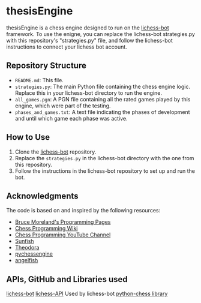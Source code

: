 # thesisEngine

thesisEngine is a chess engine designed to run on the [lichess-bot](https://github.com/ShailChoksi/lichess-bot) framework. To use the enigne, you can replace the lichess-bot strategies.py with this repository's "strategies.py" file, and follow the lichess-bot instructions to connect your lichess bot account.

## Repository Structure

- `README.md`: This file.
- `strategies.py`: The main Python file containing the chess engine logic. Replace this in your lichess-bot directory to run the engine.
- `all_games.pgn`: A PGN file containing all the rated games played by this engine, which were part of the testing.
- `phases_and_games.txt`: A text file indicating the phases of development and until which game each phase was active.

## How to Use

1. Clone the [lichess-bot](https://github.com/ShailChoksi/lichess-bot) repository.
2. Replace the `strategies.py` in the lichess-bot directory with the one from this repository.
3. Follow the instructions in the lichess-bot repository to set up and run the bot.

## Acknowledgments
The code is based on and inspired by the following resources:
- [Bruce Moreland's Programming Pages](https://web.archive.org/web/20071026090003/http://www.brucemo.com/compchess/programming/index.htm)
- [Chess Programming Wiki](https://www.chessprogramming.org/Main_Page)
- [Chess Programming YouTube Channel](https://www.youtube.com/@chessprogramming591)
- [Sunfish](https://github.com/thomasahle/sunfish)
- [Theodora](https://github.com/yigitkucuk/Theodora)
- [pychessengine](https://github.com/perintyler/pychessengine/tree/master)
- [angelfish](https://github.com/VCHui/angelfish)

## APIs, GitHub and Libraries used
[lichess-bot](https://github.com/ShailChoksi/lichess-bot)
[lichess-API](https://lichess.org/api) Used by lichess-bot
[python-chess library](https://python-chess.readthedocs.io/en/latest/)


